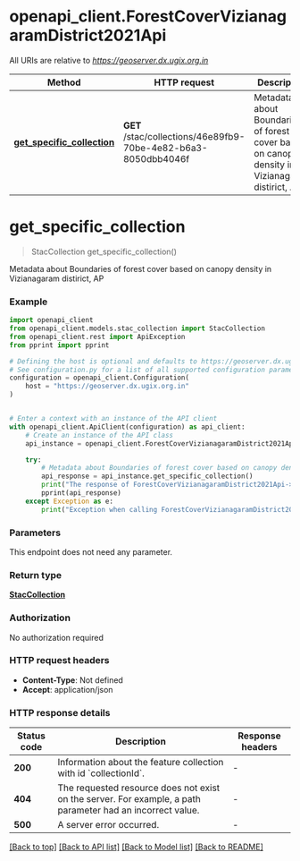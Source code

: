 # openapi_client.ForestCoverVizianagaramDistrict2021Api

All URIs are relative to *https://geoserver.dx.ugix.org.in*

Method | HTTP request | Description
------------- | ------------- | -------------
[**get_specific_collection**](ForestCoverVizianagaramDistrict2021Api.md#get_specific_collection) | **GET** /stac/collections/46e89fb9-70be-4e82-b6a3-8050dbb4046f | Metadata about Boundaries of forest cover based on canopy density in Vizianagaram distirict, AP


# **get_specific_collection**
> StacCollection get_specific_collection()

Metadata about Boundaries of forest cover based on canopy density in Vizianagaram distirict, AP

### Example


```python
import openapi_client
from openapi_client.models.stac_collection import StacCollection
from openapi_client.rest import ApiException
from pprint import pprint

# Defining the host is optional and defaults to https://geoserver.dx.ugix.org.in
# See configuration.py for a list of all supported configuration parameters.
configuration = openapi_client.Configuration(
    host = "https://geoserver.dx.ugix.org.in"
)


# Enter a context with an instance of the API client
with openapi_client.ApiClient(configuration) as api_client:
    # Create an instance of the API class
    api_instance = openapi_client.ForestCoverVizianagaramDistrict2021Api(api_client)

    try:
        # Metadata about Boundaries of forest cover based on canopy density in Vizianagaram distirict, AP
        api_response = api_instance.get_specific_collection()
        print("The response of ForestCoverVizianagaramDistrict2021Api->get_specific_collection:\n")
        pprint(api_response)
    except Exception as e:
        print("Exception when calling ForestCoverVizianagaramDistrict2021Api->get_specific_collection: %s\n" % e)
```



### Parameters

This endpoint does not need any parameter.

### Return type

[**StacCollection**](StacCollection.md)

### Authorization

No authorization required

### HTTP request headers

 - **Content-Type**: Not defined
 - **Accept**: application/json

### HTTP response details

| Status code | Description | Response headers |
|-------------|-------------|------------------|
**200** | Information about the feature collection with id &#x60;collectionId&#x60;. |  -  |
**404** | The requested resource does not exist on the server. For example, a path parameter had an incorrect value. |  -  |
**500** | A server error occurred. |  -  |

[[Back to top]](#) [[Back to API list]](../README.md#documentation-for-api-endpoints) [[Back to Model list]](../README.md#documentation-for-models) [[Back to README]](../README.md)

